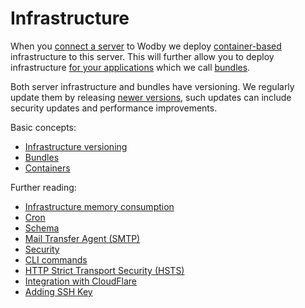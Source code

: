 # Infrastructure

When you [connect a server](../servers/README.md) to Wodby we deploy [container-based](containers/README.md) infrastructure to this server. This will further allow you to deploy infrastructure [for your applications](../apps/deploy.md) which we call [bundles](bundles/README.md). 

Both server infrastructure and bundles have versioning. We regularly update them by releasing [newer versions](versioning.md), such updates can include security updates and performance improvements. 

Basic concepts:

* [Infrastructure versioning](versioning.md)
* [Bundles](bundles/README.md)
* [Containers](containers/README.md)

Further reading:

* [Infrastructure memory consumption](memory-consumption.md)
* [Cron](cron.md)
* [Schema](schema.md)
* [Mail Transfer Agent (SMTP)](mta.md)
* [Security](security.md)
* [CLI commands](cli.md)
* [HTTP Strict Transport Security (HSTS)](hsts.md)
* [Integration with CloudFlare](cloudflare.md)
* [Adding SSH Key](keys.md)